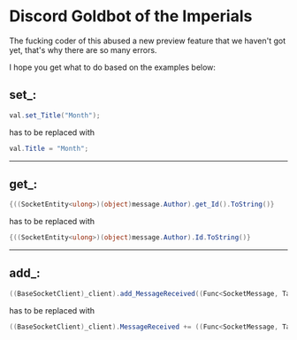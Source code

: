 # Discord Goldbot of the Imperials
The fucking coder of this abused a new preview feature that we haven't got yet, that's why there are so many errors.

I hope you get what to do based on the examples below:

## set_:
```csharp
val.set_Title("Month");
```
has to be replaced with
```csharp
val.Title = "Month";
```
---
## get_:
```csharp
{((SocketEntity<ulong>)(object)message.Author).get_Id().ToString()}
```
has to be replaced with
```csharp
{((SocketEntity<ulong>)(object)message.Author).Id.ToString()}
```
---
## add_:
```csharp
((BaseSocketClient)_client).add_MessageReceived((Func<SocketMessage, Task>)HandleCommandAsync);
```
has to be replaced with
```csharp
((BaseSocketClient)_client).MessageReceived += ((Func<SocketMessage, Task>)HandleCommandAsync);
```
